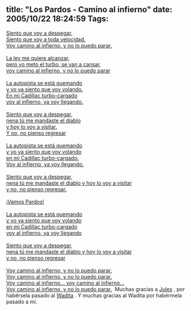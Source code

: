 title: "Los Pardos - Camino al infierno"
date: 2005/10/22 18:24:59
Tags: 
---
<a href="http://damog.nipl.net/misc/Los_Pardos-Camino_Al_Infierno.mp3" target="_blank">Siento que voy a despegar.<br/>  Siento que voy a toda velocidad.<br/>  Voy camino al infierno, y no lo puedo parar.<br/><br/>  La ley me quiere alcanzar,<br/>  pero yo meto el turbo, se van a cansar,<br/>  voy camino al infierno, y no lo puedo parar<br/><br/>  La autopista se está quemando<br/>  y yo ya siento que voy volando.<br/>  En mi Cadillac turbo-cargado<br/>  voy al infierno, ya voy llegando.<br/><br/>  Siento que voy a despegar,<br/>  nena tú me mandaste el diablo <br/>  y hoy lo voy a visitar.<br/>  Y no, no pienso regresar<br/><br/>  La autopista se está quemando<br/>  y yo ya siento que voy volando<br/>  en mi Cadillac turbo-cargado.<br/>  Voy al infierno, ya voy llegando.<br/><br/>  Siento que voy a despegar,<br/>  nena tú me mandaste el diablo y hoy lo voy a visitar<br/>  y no, no pienso regresar.<br/><br/>  ¡Vamos Pardos!<br/><br/>  La autopista se está quemando<br/>  y yo ya siento que voy volando<br/>  en mi Cadillac turbo-cargado<br/>  voy al infierno, ya voy llegando<br/><br/>  Siento que voy a despegar,<br/>  nena tú me mandaste el diablo y hoy lo voy a visitar<br/>  y no, no pienso regresar<br/><br/>  Voy camino al infierno, y no lo puedo parar.<br/>  Voy camino al infierno, y no lo puedo parar.<br/>  Voy camino al infierno&#8230; voy camino al infierno&#8230;<br/>  Voy camino al infierno, y no lo puedo parar.</a>           Muchas gracias a <a href="http://julesmkblog.blogspot.com" target="_blank">Jules</a> , por habérsela pasado al <a href="http://www.wada.com.mx/" target="_blank">Wadita</a> . Y muchas gracias al Wadita por habérmela pasado a mí.  <br/><br/>
